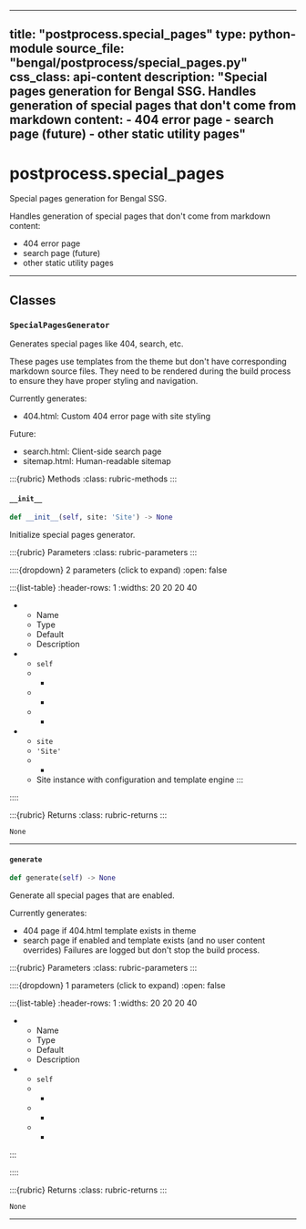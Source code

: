 
---
title: "postprocess.special_pages"
type: python-module
source_file: "bengal/postprocess/special_pages.py"
css_class: api-content
description: "Special pages generation for Bengal SSG.  Handles generation of special pages that don't come from markdown content: - 404 error page - search page (future) - other static utility pages"
---

# postprocess.special_pages

Special pages generation for Bengal SSG.

Handles generation of special pages that don't come from markdown content:
- 404 error page
- search page (future)
- other static utility pages

---

## Classes

### `SpecialPagesGenerator`


Generates special pages like 404, search, etc.

These pages use templates from the theme but don't have corresponding
markdown source files. They need to be rendered during the build process
to ensure they have proper styling and navigation.

Currently generates:
- 404.html: Custom 404 error page with site styling

Future:
- search.html: Client-side search page
- sitemap.html: Human-readable sitemap




:::{rubric} Methods
:class: rubric-methods
:::
#### `__init__`
```python
def __init__(self, site: 'Site') -> None
```

Initialize special pages generator.



:::{rubric} Parameters
:class: rubric-parameters
:::

::::{dropdown} 2 parameters (click to expand)
:open: false

:::{list-table}
:header-rows: 1
:widths: 20 20 20 40

* - Name
  - Type
  - Default
  - Description
* - `self`
  - -
  - -
  - -
* - `site`
  - `'Site'`
  - -
  - Site instance with configuration and template engine
:::

::::

:::{rubric} Returns
:class: rubric-returns
:::

`None`




---
#### `generate`
```python
def generate(self) -> None
```

Generate all special pages that are enabled.

Currently generates:
- 404 page if 404.html template exists in theme
- search page if enabled and template exists (and no user content overrides)
Failures are logged but don't stop the build process.



:::{rubric} Parameters
:class: rubric-parameters
:::

::::{dropdown} 1 parameters (click to expand)
:open: false

:::{list-table}
:header-rows: 1
:widths: 20 20 20 40

* - Name
  - Type
  - Default
  - Description
* - `self`
  - -
  - -
  - -
:::

::::

:::{rubric} Returns
:class: rubric-returns
:::

`None`




---
